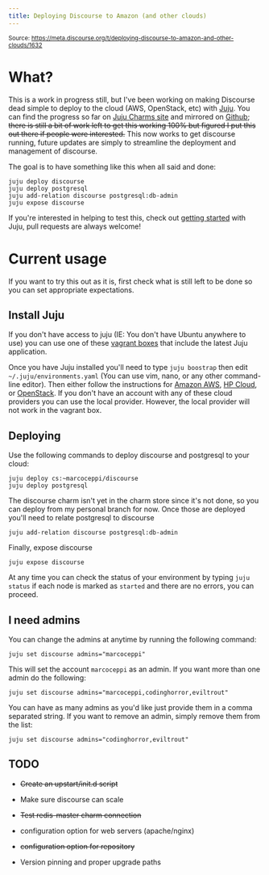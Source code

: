 ```yaml
---
title: Deploying Discourse to Amazon (and other clouds)
---
```


<small class="doc-source">Source: https://meta.discourse.org/t/deploying-discourse-to-amazon-and-other-clouds/1632</small>

# What?

This is a work in progress still, but I've been working on making Discourse dead simple to deploy to the cloud (AWS, OpenStack, etc) with [Juju][1]. You can find the progress so far on [Juju Charms site][2] and mirrored on [Github](https://github.com/marcoceppi/discourse-charm); <s>there is still a bit of work left to get this working 100% but figured I put this out there if people were interested.</s> This now works to get discourse running, future updates are simply to streamline the deployment and management of discourse.

The goal is to have something like this when all said and done:

    juju deploy discourse
    juju deploy postgresql
    juju add-relation discourse postgresql:db-admin
    juju expose discourse

If you're interested in helping to test this, check out [getting started][3] with Juju, pull requests are always welcome!

# Current usage

If you want to try this out as it is, first check what is still left to be done so you can set appropriate expectations.

## Install Juju

If you don't have access to juju (IE: You don't have Ubuntu anywhere to use) you can use one of these [vagrant boxes](http://cloud-images.ubuntu.com/vagrant/precise/current/) that include the latest Juju application.

Once you have Juju installed you'll need to type `juju boostrap` then edit `~/.juju/environments.yaml` (You can use vim, nano, or any other command-line editor). Then either follow the instructions for [Amazon AWS](https://juju.ubuntu.com/get-started/amazon/), [HP Cloud](https://juju.ubuntu.com/get-started/hp-cloud/), or [OpenStack](https://juju.ubuntu.com/get-started/openstack/). If you don't have an account with any of these cloud providers you can use the local provider. However, the local provider will not work in the vagrant box.

## Deploying

Use the following commands to deploy discourse and postgresql to your cloud:

    juju deploy cs:~marcoceppi/discourse
    juju deploy postgresql

The discourse charm isn't yet in the charm store since it's not done, so you can deploy from my personal branch for now. Once those are deployed you'll need to relate postgresql to discourse

    juju add-relation discourse postgresql:db-admin

Finally, expose discourse

    juju expose discourse

At any time you can check the status of your environment by typing `juju status` if each node is marked as `started` and there are no errors, you can proceed.

## I need admins

You can change the admins at anytime by running the following command:

    juju set discourse admins="marcoceppi"

This will set the account `marcoceppi` as an admin. If you want more than one admin do the following:

    juju set discourse admins="marcoceppi,codinghorror,eviltrout"

You can have as many admins as you'd like just provide them in a comma separated string. If you want to remove an admin, simply remove them from the list:

    juju set discourse admins="codinghorror,eviltrout"

## TODO

* <strike>Create an upstart/init.d script</strike>
* Make sure discourse can scale
* <strike>Test redis-master charm connection</strike>
* configuration option for web servers (apache/nginx)
* <strike>configuration option for repository</strike>
* Version pinning and proper upgrade paths

  [1]: http://juju.ubuntu.com
  [2]: http://jujucharms.com/~marcoceppi/precise/discourse
  [3]: https://juju.ubuntu.com/get-started/
